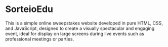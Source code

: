 # SorteioEdu
This is a simple online sweepstakes website developed in pure HTML, CSS, and JavaScript, designed to create a visually spectacular and engaging event, ideal for display on large screens during live events such as professional meetings or parties.
